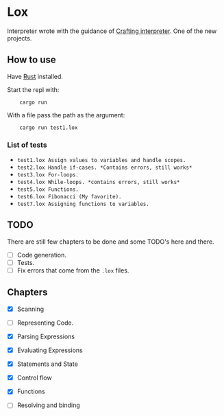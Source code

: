 # Lox  

Interpreter wrote with the guidance of [Crafting interpreter](https://craftinginterpreters.com/). One of the new projects.

## How to use  

Have [Rust](https://www.rust-lang.org/tools/install) installed.  

Start the repl with: 
```
    cargo run
```
With a file pass the path as the argument: 
```
    cargo run test1.lox
```

### List of tests  
* `test1.lox Assign values to variables and handle scopes.`  
* `test2.lox Handle if-cases. *Contains errors, still works*`  
* `test3.lox For-loops.`  
* `test4.lox While-loops. *contains errors, still works*`  
* `test5.lox Functions.`  
* `test6.lox Fibonacci (My favorite).`  
* `test7.lox Assigning functions to variables.`  

## TODO
There are still few chapters to be done and some TODO's here and there.  
- [ ] Code generation.  
- [ ] Tests.   
- [ ] Fix errors that come from the `.lox` files.  

## Chapters  
- [x] Scanning
- [ ] Representing Code. 
- [x] Parsing Expressions
- [x] Evaluating Expressions
- [x] Statements and State
- [x] Control flow
- [x] Functions
- [ ] Resolving and binding

